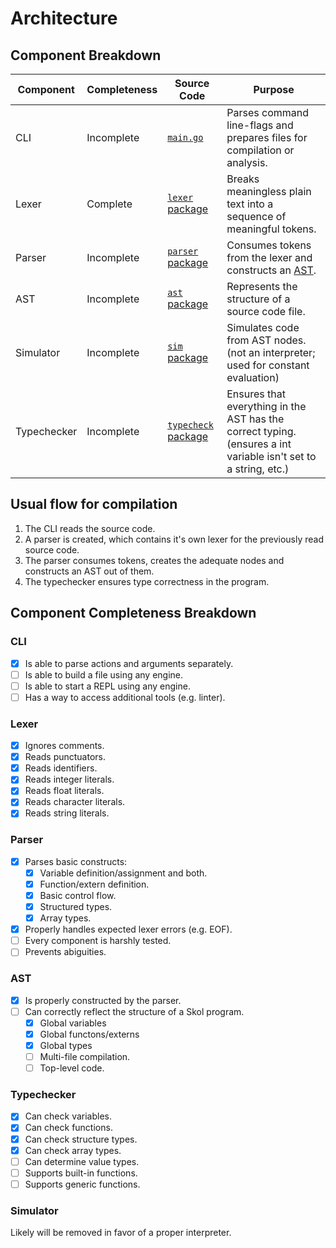 # Architecture

## Component Breakdown

Component   | Completeness | Source Code                      | Purpose
------------|--------------|----------------------------------|---------
CLI         | Incomplete   | [`main.go`][main]                | Parses command line-flags and prepares files for compilation or analysis.
Lexer       | Complete     | [`lexer` package][lexer]         | Breaks meaningless plain text into a sequence of meaningful tokens.
Parser      | Incomplete   | [`parser` package][parser]       | Consumes tokens from the lexer and constructs an [AST][wiki_ast].
AST         | Incomplete   | [`ast` package][ast]             | Represents the structure of a source code file.
Simulator   | Incomplete   | [`sim` package][sim]             | Simulates code from AST nodes. (not an interpreter; used for constant evaluation)
Typechecker | Incomplete   | [`typecheck` package][typecheck] | Ensures that everything in the AST has the correct typing. (ensures a int variable isn't set to a string, etc.)

## Usual flow for compilation

1. The CLI reads the source code.
2. A parser is created, which contains it's own lexer for the previously read
   source code.
3. The parser consumes tokens, creates the adequate nodes and constructs an AST
   out of them.
4. The typechecker ensures type correctness in the program.

## Component Completeness Breakdown

### CLI

- [x] Is able to parse actions and arguments separately.
- [ ] Is able to build a file using any engine.
- [ ] Is able to start a REPL using any engine.
- [ ] Has a way to access additional tools (e.g. linter).

### Lexer

- [x] Ignores comments.
- [x] Reads punctuators.
- [x] Reads identifiers.
- [x] Reads integer literals.
- [x] Reads float literals.
- [x] Reads character literals.
- [x] Reads string literals.

### Parser

- [x] Parses basic constructs:
   * [x] Variable definition/assignment and both.
   * [x] Function/extern definition.
   * [x] Basic control flow.
   * [x] Structured types.
   * [x] Array types.
- [x] Properly handles expected lexer errors (e.g. EOF).
- [ ] Every component is harshly tested.
- [ ] Prevents abiguities.

### AST

- [x] Is properly constructed by the parser.
- [ ] Can correctly reflect the structure of a Skol program.
   * [x] Global variables
   * [x] Global functons/externs
   * [x] Global types
   * [ ] Multi-file compilation.
   * [ ] Top-level code.

### Typechecker

- [x] Can check variables.
- [x] Can check functions.
- [x] Can check structure types.
- [x] Can check array types.
- [ ] Can determine value types.
- [ ] Supports built-in functions.
- [ ] Supports generic functions.

### Simulator

Likely will be removed in favor of a proper interpreter.

[main]: https://github.com/syzkrash/skol/blob/nightly/main.go
[lexer]: https://github.com/syzkrash/skol/tree/nightly/lexer
[parser]: https://github.com/syzkrash/skol/tree/nightly/parser
[ast]: https://github.com/syzkrash/skol/tree/nightly/ast
[sim]: https://github.com/syzkrash/skol/tree/nightly/sim
[typecheck]: https://github.com/syzkrash/skol/tree/nightly/typecheck

[wiki_ast]: https://en.wikipedia.org/wiki/Abstract_syntax_tree
